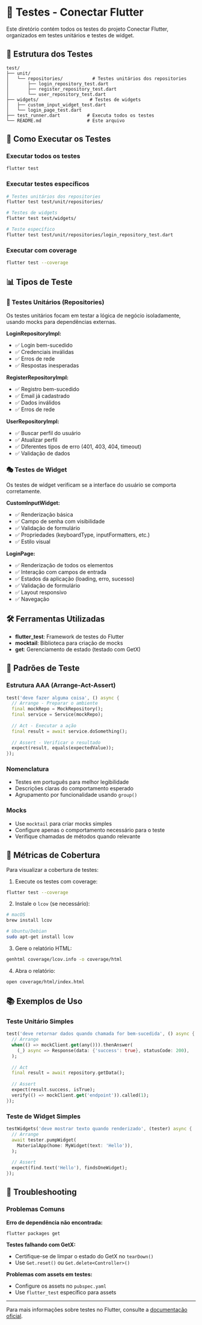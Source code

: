 # 🧪 Testes - Conectar Flutter

Este diretório contém todos os testes do projeto Conectar Flutter, organizados em testes unitários e testes de widget.

## 📁 Estrutura dos Testes

```
test/
├── unit/
│   └── repositories/           # Testes unitários dos repositories
│       ├── login_repository_test.dart
│       ├── register_repository_test.dart
│       └── user_repository_test.dart
├── widgets/                   # Testes de widgets
│   ├── custom_input_widget_test.dart
│   └── login_page_test.dart
├── test_runner.dart          # Executa todos os testes
└── README.md                 # Este arquivo
```

## 🚀 Como Executar os Testes

### Executar todos os testes
```bash
flutter test
```

### Executar testes específicos
```bash
# Testes unitários dos repositories
flutter test test/unit/repositories/

# Testes de widgets
flutter test test/widgets/

# Teste específico
flutter test test/unit/repositories/login_repository_test.dart
```

### Executar com coverage
```bash
flutter test --coverage
```

## 📊 Tipos de Teste

### 🧪 Testes Unitários (Repositories)

Os testes unitários focam em testar a lógica de negócio isoladamente, usando mocks para dependências externas.

**LoginRepositoryImpl:**
- ✅ Login bem-sucedido
- ✅ Credenciais inválidas
- ✅ Erros de rede
- ✅ Respostas inesperadas

**RegisterRepositoryImpl:**
- ✅ Registro bem-sucedido
- ✅ Email já cadastrado
- ✅ Dados inválidos
- ✅ Erros de rede

**UserRepositoryImpl:**
- ✅ Buscar perfil do usuário
- ✅ Atualizar perfil
- ✅ Diferentes tipos de erro (401, 403, 404, timeout)
- ✅ Validação de dados

### 🎭 Testes de Widget

Os testes de widget verificam se a interface do usuário se comporta corretamente.

**CustomInputWidget:**
- ✅ Renderização básica
- ✅ Campo de senha com visibilidade
- ✅ Validação de formulário
- ✅ Propriedades (keyboardType, inputFormatters, etc.)
- ✅ Estilo visual

**LoginPage:**
- ✅ Renderização de todos os elementos
- ✅ Interação com campos de entrada
- ✅ Estados da aplicação (loading, erro, sucesso)
- ✅ Validação de formulário
- ✅ Layout responsivo
- ✅ Navegação

## 🛠️ Ferramentas Utilizadas

- **flutter_test**: Framework de testes do Flutter
- **mocktail**: Biblioteca para criação de mocks
- **get**: Gerenciamento de estado (testado com GetX)

## 📝 Padrões de Teste

### Estrutura AAA (Arrange-Act-Assert)
```dart
test('deve fazer alguma coisa', () async {
  // Arrange - Preparar o ambiente
  final mockRepo = MockRepository();
  final service = Service(mockRepo);
  
  // Act - Executar a ação
  final result = await service.doSomething();
  
  // Assert - Verificar o resultado
  expect(result, equals(expectedValue));
});
```

### Nomenclatura
- Testes em português para melhor legibilidade
- Descrições claras do comportamento esperado
- Agrupamento por funcionalidade usando `group()`

### Mocks
- Use `mocktail` para criar mocks simples
- Configure apenas o comportamento necessário para o teste
- Verifique chamadas de métodos quando relevante

## 🎯 Métricas de Cobertura

Para visualizar a cobertura de testes:

1. Execute os testes com coverage:
```bash
flutter test --coverage
```

2. Instale o `lcov` (se necessário):
```bash
# macOS
brew install lcov

# Ubuntu/Debian
sudo apt-get install lcov
```

3. Gere o relatório HTML:
```bash
genhtml coverage/lcov.info -o coverage/html
```

4. Abra o relatório:
```bash
open coverage/html/index.html
```

## 📚 Exemplos de Uso

### Teste Unitário Simples
```dart
test('deve retornar dados quando chamada for bem-sucedida', () async {
  // Arrange
  when(() => mockClient.get(any())).thenAnswer(
    (_) async => Response(data: {'success': true}, statusCode: 200),
  );
  
  // Act
  final result = await repository.getData();
  
  // Assert
  expect(result.success, isTrue);
  verify(() => mockClient.get('endpoint')).called(1);
});
```

### Teste de Widget Simples
```dart
testWidgets('deve mostrar texto quando renderizado', (tester) async {
  // Arrange
  await tester.pumpWidget(
    MaterialApp(home: MyWidget(text: 'Hello')),
  );
  
  // Assert
  expect(find.text('Hello'), findsOneWidget);
});
```

## 🐛 Troubleshooting

### Problemas Comuns

**Erro de dependência não encontrada:**
```bash
flutter packages get
```

**Testes falhando com GetX:**
- Certifique-se de limpar o estado do GetX no `tearDown()`
- Use `Get.reset()` ou `Get.delete<Controller>()`

**Problemas com assets em testes:**
- Configure os assets no `pubspec.yaml`
- Use `flutter_test` específico para assets

---

Para mais informações sobre testes no Flutter, consulte a [documentação oficial](https://docs.flutter.dev/testing). 